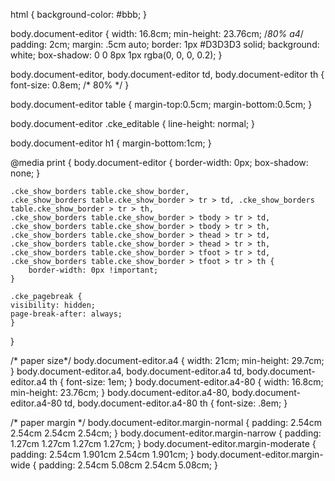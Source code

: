 html {
    background-color: #bbb;
}

body.document-editor {
    width: 16.8cm; min-height: 23.76cm; /*80% a4*/
    padding: 2cm;
    margin: .5cm auto;
    border: 1px #D3D3D3 solid;
    background: white;
    box-shadow: 0 0 8px 1px rgba(0, 0, 0, 0.2);
}

body.document-editor, body.document-editor td, body.document-editor th {
    font-size: 0.8em; /* 80% */
}

body.document-editor table {
    margin-top:0.5cm;
    margin-bottom:0.5cm;
}

body.document-editor .cke_editable {
    line-height: normal;
}

body.document-editor h1 {
    margin-bottom:1cm;
}

@media print {
    body.document-editor {
        border-width: 0px;
        box-shadow: none;
    }

    .cke_show_borders table.cke_show_border, 
    .cke_show_borders table.cke_show_border > tr > td, .cke_show_borders table.cke_show_border > tr > th, 
    .cke_show_borders table.cke_show_border > tbody > tr > td, .cke_show_borders table.cke_show_border > tbody > tr > th, 
    .cke_show_borders table.cke_show_border > thead > tr > td, .cke_show_borders table.cke_show_border > thead > tr > th, 
    .cke_show_borders table.cke_show_border > tfoot > tr > td, .cke_show_borders table.cke_show_border > tfoot > tr > th {
        border-width: 0px !important;
    }

    .cke_pagebreak {
    visibility: hidden;
    page-break-after: always;
    }
}

/* paper size*/
body.document-editor.a4
{
    width: 21cm; min-height: 29.7cm;
}
body.document-editor.a4, body.document-editor.a4 td, body.document-editor.a4 th {
    font-size: 1em;
}
body.document-editor.a4-80
{
    width: 16.8cm; min-height: 23.76cm;
}
body.document-editor.a4-80, body.document-editor.a4-80 td, body.document-editor.a4-80 th {
    font-size: .8em;
}

/* paper margin */
body.document-editor.margin-normal
{
    padding: 2.54cm 2.54cm 2.54cm 2.54cm;
}
body.document-editor.margin-narrow
{
    padding: 1.27cm 1.27cm 1.27cm 1.27cm;
}
body.document-editor.margin-moderate
{
    padding: 2.54cm 1.901cm 2.54cm 1.901cm;
}
body.document-editor.margin-wide
{
    padding: 2.54cm 5.08cm 2.54cm 5.08cm;
}